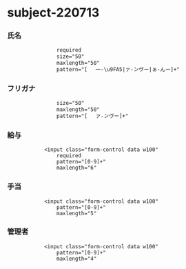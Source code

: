 # subject-220713

### 氏名
```html
                required
                size="50"
                maxlength="50"
                pattern="[ 　一-\u9FA5|ァ-ンヴー|ぁ-んー]+"
```

### フリガナ
```html
                size="50"
                maxlength="50"
                pattern="[ 　ァ-ンヴー]+"
```

### 給与
```
            <input class="form-control data w100"
                required
                pattern="[0-9]+"
                maxlength="6"
```

### 手当
```
            <input class="form-control data w100"
                pattern="[0-9]+"
                maxlength="5"
```

### 管理者
```
            <input class="form-control data w100"
                pattern="[0-9]+"
                maxlength="4"
```
